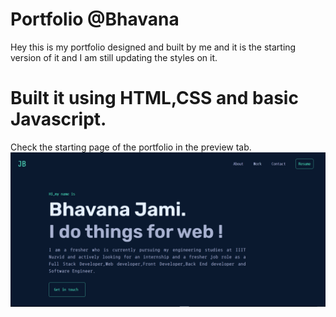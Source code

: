 # Portfolio @Bhavana
Hey this is my portfolio designed and built by me and it is the starting version of it and I am still updating the styles on it.
# Built it using HTML,CSS and basic Javascript.
Check the starting page of the portfolio in the preview tab.
![](hush1.png)
